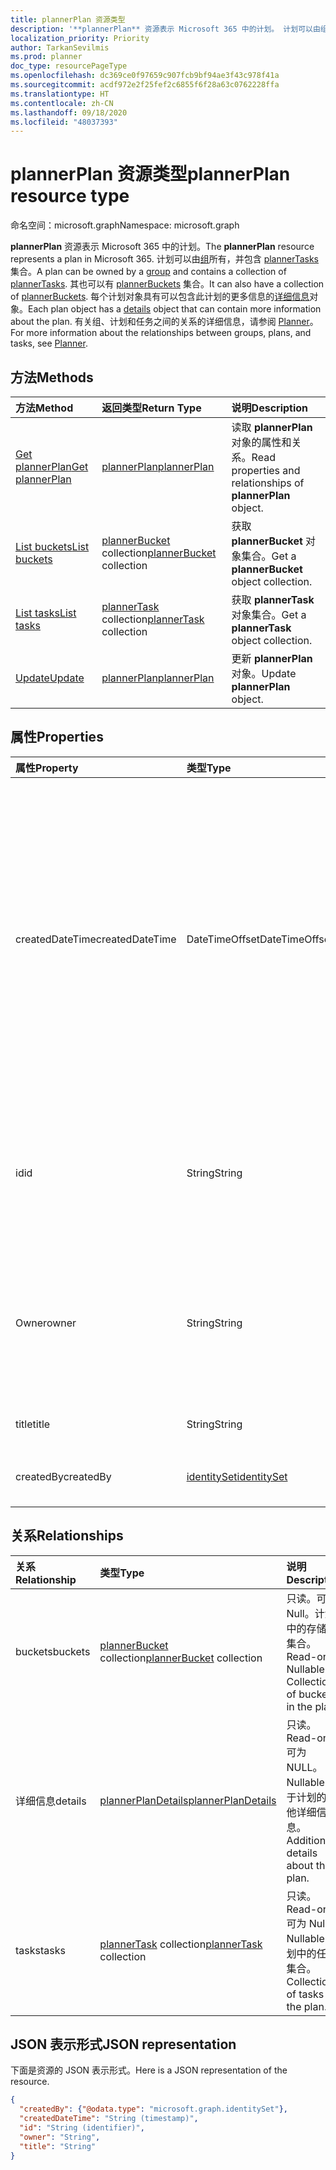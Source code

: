 ```yaml
---
title: plannerPlan 资源类型
description: '**plannerPlan** 资源表示 Microsoft 365 中的计划。 计划可以由组所有，并包含 plannerTasks 集合。 其也可以有 plannerBuckets 集合。 每个计划对象具有可以包含此计划的更多信息的详细信息对象。 有关组、计划和任务之间的关系的详细信息，请参阅“Planner”。'
localization_priority: Priority
author: TarkanSevilmis
ms.prod: planner
doc_type: resourcePageType
ms.openlocfilehash: dc369ce0f97659c907fcb9bf94ae3f43c978f41a
ms.sourcegitcommit: acdf972e2f25fef2c6855f6f28a63c0762228ffa
ms.translationtype: HT
ms.contentlocale: zh-CN
ms.lasthandoff: 09/18/2020
ms.locfileid: "48037393"
---
```

# <a name="plannerplan-resource-type"></a><span data-ttu-id="d2f46-107">plannerPlan 资源类型</span><span class="sxs-lookup"><span data-stu-id="d2f46-107">plannerPlan resource type</span></span>

<span data-ttu-id="d2f46-108">命名空间：microsoft.graph</span><span class="sxs-lookup"><span data-stu-id="d2f46-108">Namespace: microsoft.graph</span></span>

<span data-ttu-id="d2f46-109">**plannerPlan** 资源表示 Microsoft 365 中的计划。</span><span class="sxs-lookup"><span data-stu-id="d2f46-109">The **plannerPlan** resource represents a plan in Microsoft 365.</span></span> <span data-ttu-id="d2f46-110">计划可以由[组](group.md)所有，并包含 [plannerTasks](plannertask.md) 集合。</span><span class="sxs-lookup"><span data-stu-id="d2f46-110">A plan can be owned by a [group](group.md) and contains a collection of [plannerTasks](plannertask.md).</span></span> <span data-ttu-id="d2f46-111">其也可以有 [plannerBuckets](plannerbucket.md) 集合。</span><span class="sxs-lookup"><span data-stu-id="d2f46-111">It can also have a collection of [plannerBuckets](plannerbucket.md).</span></span> <span data-ttu-id="d2f46-112">每个计划对象具有可以包含此计划的更多信息的[详细信息](plannerplandetails.md)对象。</span><span class="sxs-lookup"><span data-stu-id="d2f46-112">Each plan object has a [details](plannerplandetails.md) object that can contain more information about the plan.</span></span> <span data-ttu-id="d2f46-113">有关组、计划和任务之间的关系的详细信息，请参阅 [Planner](planner-overview.md)。</span><span class="sxs-lookup"><span data-stu-id="d2f46-113">For more information about the relationships between groups, plans, and tasks, see [Planner](planner-overview.md).</span></span>

## <a name="methods"></a><span data-ttu-id="d2f46-114">方法</span><span class="sxs-lookup"><span data-stu-id="d2f46-114">Methods</span></span>

| <span data-ttu-id="d2f46-115">方法</span><span class="sxs-lookup"><span data-stu-id="d2f46-115">Method</span></span>           | <span data-ttu-id="d2f46-116">返回类型</span><span class="sxs-lookup"><span data-stu-id="d2f46-116">Return Type</span></span>    |<span data-ttu-id="d2f46-117">说明</span><span class="sxs-lookup"><span data-stu-id="d2f46-117">Description</span></span>|
|:---------------|:--------|:----------|
|[<span data-ttu-id="d2f46-118">Get plannerPlan</span><span class="sxs-lookup"><span data-stu-id="d2f46-118">Get plannerPlan</span></span>](../api/plannerplan-get.md) | [<span data-ttu-id="d2f46-119">plannerPlan</span><span class="sxs-lookup"><span data-stu-id="d2f46-119">plannerPlan</span></span>](plannerplan.md) |<span data-ttu-id="d2f46-120">读取 **plannerPlan** 对象的属性和关系。</span><span class="sxs-lookup"><span data-stu-id="d2f46-120">Read properties and relationships of **plannerPlan** object.</span></span>|
|[<span data-ttu-id="d2f46-121">List buckets</span><span class="sxs-lookup"><span data-stu-id="d2f46-121">List buckets</span></span>](../api/plannerplan-list-buckets.md) |<span data-ttu-id="d2f46-122">[plannerBucket](plannerbucket.md) collection</span><span class="sxs-lookup"><span data-stu-id="d2f46-122">[plannerBucket](plannerbucket.md) collection</span></span>| <span data-ttu-id="d2f46-123">获取 **plannerBucket** 对象集合。</span><span class="sxs-lookup"><span data-stu-id="d2f46-123">Get a **plannerBucket** object collection.</span></span>|
|[<span data-ttu-id="d2f46-124">List tasks</span><span class="sxs-lookup"><span data-stu-id="d2f46-124">List tasks</span></span>](../api/plannerplan-list-tasks.md) |<span data-ttu-id="d2f46-125">[plannerTask](plannertask.md) collection</span><span class="sxs-lookup"><span data-stu-id="d2f46-125">[plannerTask](plannertask.md) collection</span></span>| <span data-ttu-id="d2f46-126">获取 **plannerTask** 对象集合。</span><span class="sxs-lookup"><span data-stu-id="d2f46-126">Get a **plannerTask** object collection.</span></span>|
|[<span data-ttu-id="d2f46-127">Update</span><span class="sxs-lookup"><span data-stu-id="d2f46-127">Update</span></span>](../api/plannerplan-update.md) | [<span data-ttu-id="d2f46-128">plannerPlan</span><span class="sxs-lookup"><span data-stu-id="d2f46-128">plannerPlan</span></span>](plannerplan.md) |<span data-ttu-id="d2f46-129">更新 **plannerPlan** 对象。</span><span class="sxs-lookup"><span data-stu-id="d2f46-129">Update **plannerPlan** object.</span></span> |

## <a name="properties"></a><span data-ttu-id="d2f46-130">属性</span><span class="sxs-lookup"><span data-stu-id="d2f46-130">Properties</span></span>
| <span data-ttu-id="d2f46-131">属性</span><span class="sxs-lookup"><span data-stu-id="d2f46-131">Property</span></span>     | <span data-ttu-id="d2f46-132">类型</span><span class="sxs-lookup"><span data-stu-id="d2f46-132">Type</span></span>   |<span data-ttu-id="d2f46-133">说明</span><span class="sxs-lookup"><span data-stu-id="d2f46-133">Description</span></span>|
|:---------------|:--------|:----------|
|<span data-ttu-id="d2f46-134">createdDateTime</span><span class="sxs-lookup"><span data-stu-id="d2f46-134">createdDateTime</span></span>|<span data-ttu-id="d2f46-135">DateTimeOffset</span><span class="sxs-lookup"><span data-stu-id="d2f46-135">DateTimeOffset</span></span>|<span data-ttu-id="d2f46-p103">只读。创建计划的日期和时间时间戳类型表示使用 ISO 8601 格式的日期和时间信息，并且始终处于 UTC 时间。例如，2014 年 1 月 1 日午夜 UTC 如下所示：`'2014-01-01T00:00:00Z'`</span><span class="sxs-lookup"><span data-stu-id="d2f46-p103">Read-only. Date and time at which the plan is created. The Timestamp type represents date and time information using ISO 8601 format and is always in UTC time. For example, midnight UTC on Jan 1, 2014 would look like this: `'2014-01-01T00:00:00Z'`</span></span>|
|<span data-ttu-id="d2f46-140">id</span><span class="sxs-lookup"><span data-stu-id="d2f46-140">id</span></span>|<span data-ttu-id="d2f46-141">String</span><span class="sxs-lookup"><span data-stu-id="d2f46-141">String</span></span>| <span data-ttu-id="d2f46-142">只读。</span><span class="sxs-lookup"><span data-stu-id="d2f46-142">Read-only.</span></span> <span data-ttu-id="d2f46-143">计划的 ID。</span><span class="sxs-lookup"><span data-stu-id="d2f46-143">ID of the plan.</span></span> <span data-ttu-id="d2f46-144">长度为 28 个字符，区分大小写。</span><span class="sxs-lookup"><span data-stu-id="d2f46-144">It is 28 characters long and case-sensitive.</span></span> <span data-ttu-id="d2f46-145">[格式验证](planner-identifiers-disclaimer.md)在服务上完成。</span><span class="sxs-lookup"><span data-stu-id="d2f46-145">[Format validation](planner-identifiers-disclaimer.md) is done on the service.</span></span>|
|<span data-ttu-id="d2f46-146">Owner</span><span class="sxs-lookup"><span data-stu-id="d2f46-146">owner</span></span>|<span data-ttu-id="d2f46-147">String</span><span class="sxs-lookup"><span data-stu-id="d2f46-147">String</span></span>|<span data-ttu-id="d2f46-148">拥有计划的[组](group.md)的 ID。</span><span class="sxs-lookup"><span data-stu-id="d2f46-148">ID of the [Group](group.md) that owns the plan.</span></span> <span data-ttu-id="d2f46-149">必须存在有效的组才能设置此字段。</span><span class="sxs-lookup"><span data-stu-id="d2f46-149">A valid group must exist before this field can be set.</span></span> <span data-ttu-id="d2f46-150">设置后，此属性无法更新。</span><span class="sxs-lookup"><span data-stu-id="d2f46-150">After it is set, this property can’t be updated.</span></span>|
|<span data-ttu-id="d2f46-151">title</span><span class="sxs-lookup"><span data-stu-id="d2f46-151">title</span></span>|<span data-ttu-id="d2f46-152">String</span><span class="sxs-lookup"><span data-stu-id="d2f46-152">String</span></span>|<span data-ttu-id="d2f46-153">必填。</span><span class="sxs-lookup"><span data-stu-id="d2f46-153">Required.</span></span> <span data-ttu-id="d2f46-154">计划的标题</span><span class="sxs-lookup"><span data-stu-id="d2f46-154">Title of the plan.</span></span>|
|<span data-ttu-id="d2f46-155">createdBy</span><span class="sxs-lookup"><span data-stu-id="d2f46-155">createdBy</span></span>|[<span data-ttu-id="d2f46-156">identitySet</span><span class="sxs-lookup"><span data-stu-id="d2f46-156">identitySet</span></span>](identityset.md)|<span data-ttu-id="d2f46-157">只读。</span><span class="sxs-lookup"><span data-stu-id="d2f46-157">Read-only.</span></span> <span data-ttu-id="d2f46-158">创建计划的用户。</span><span class="sxs-lookup"><span data-stu-id="d2f46-158">The user who created the plan.</span></span>|

## <a name="relationships"></a><span data-ttu-id="d2f46-159">关系</span><span class="sxs-lookup"><span data-stu-id="d2f46-159">Relationships</span></span>
| <span data-ttu-id="d2f46-160">关系</span><span class="sxs-lookup"><span data-stu-id="d2f46-160">Relationship</span></span> | <span data-ttu-id="d2f46-161">类型</span><span class="sxs-lookup"><span data-stu-id="d2f46-161">Type</span></span>   |<span data-ttu-id="d2f46-162">说明</span><span class="sxs-lookup"><span data-stu-id="d2f46-162">Description</span></span>|
|:---------------|:--------|:----------|
|<span data-ttu-id="d2f46-163">buckets</span><span class="sxs-lookup"><span data-stu-id="d2f46-163">buckets</span></span>|<span data-ttu-id="d2f46-164">[plannerBucket](plannerbucket.md) collection</span><span class="sxs-lookup"><span data-stu-id="d2f46-164">[plannerBucket](plannerbucket.md) collection</span></span>| <span data-ttu-id="d2f46-p108">只读。可为 Null。计划中的存储桶集合。</span><span class="sxs-lookup"><span data-stu-id="d2f46-p108">Read-only. Nullable. Collection of buckets in the plan.</span></span>|
|<span data-ttu-id="d2f46-168">详细信息</span><span class="sxs-lookup"><span data-stu-id="d2f46-168">details</span></span>|[<span data-ttu-id="d2f46-169">plannerPlanDetails</span><span class="sxs-lookup"><span data-stu-id="d2f46-169">plannerPlanDetails</span></span>](plannerplandetails.md)| <span data-ttu-id="d2f46-170">只读。</span><span class="sxs-lookup"><span data-stu-id="d2f46-170">Read-only.</span></span> <span data-ttu-id="d2f46-171">可为 NULL。</span><span class="sxs-lookup"><span data-stu-id="d2f46-171">Nullable.</span></span> <span data-ttu-id="d2f46-172">关于计划的其他详细信息。</span><span class="sxs-lookup"><span data-stu-id="d2f46-172">Additional details about the plan.</span></span>|
|<span data-ttu-id="d2f46-173">tasks</span><span class="sxs-lookup"><span data-stu-id="d2f46-173">tasks</span></span>|<span data-ttu-id="d2f46-174">[plannerTask](plannertask.md) collection</span><span class="sxs-lookup"><span data-stu-id="d2f46-174">[plannerTask](plannertask.md) collection</span></span>| <span data-ttu-id="d2f46-175">只读。</span><span class="sxs-lookup"><span data-stu-id="d2f46-175">Read-only.</span></span> <span data-ttu-id="d2f46-176">可为 Null。</span><span class="sxs-lookup"><span data-stu-id="d2f46-176">Nullable.</span></span> <span data-ttu-id="d2f46-177">计划中的任务集合。</span><span class="sxs-lookup"><span data-stu-id="d2f46-177">Collection of tasks in the plan.</span></span>|

## <a name="json-representation"></a><span data-ttu-id="d2f46-178">JSON 表示形式</span><span class="sxs-lookup"><span data-stu-id="d2f46-178">JSON representation</span></span>

<span data-ttu-id="d2f46-179">下面是资源的 JSON 表示形式。</span><span class="sxs-lookup"><span data-stu-id="d2f46-179">Here is a JSON representation of the resource.</span></span>

<!-- {
  "blockType": "resource",
  "baseType": "microsoft.graph.entity",
  "optionalProperties": [

  ],
  "@odata.type": "microsoft.graph.plannerPlan"
}-->

```json
{
  "createdBy": {"@odata.type": "microsoft.graph.identitySet"},
  "createdDateTime": "String (timestamp)",
  "id": "String (identifier)",
  "owner": "String",
  "title": "String"
}

```

<!-- uuid: 8fcb5dbc-d5aa-4681-8e31-b001d5168d79
2015-10-25 14:57:30 UTC -->
<!-- {
  "type": "#page.annotation",
  "description": "plannerPlan resource",
  "keywords": "",
  "section": "documentation",
  "tocPath": ""
}-->

